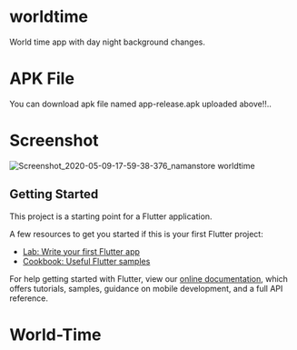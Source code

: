 # worldtime

World time app with day night background changes.

# APK File

You can download apk file named app-release.apk uploaded above!!..

# Screenshot

![Screenshot_2020-05-09-17-59-38-376_namanstore worldtime](https://user-images.githubusercontent.com/42396114/81594482-99c3f300-93de-11ea-96bc-03da032e3139.jpg)

## Getting Started

This project is a starting point for a Flutter application.

A few resources to get you started if this is your first Flutter project:

- [Lab: Write your first Flutter app](https://flutter.dev/docs/get-started/codelab)
- [Cookbook: Useful Flutter samples](https://flutter.dev/docs/cookbook)

For help getting started with Flutter, view our
[online documentation](https://flutter.dev/docs), which offers tutorials,
samples, guidance on mobile development, and a full API reference.
# World-Time
